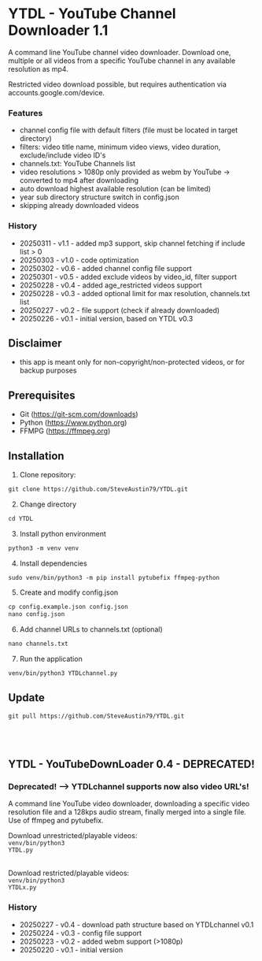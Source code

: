 # YTDL - YouTube Channel Downloader 1.1
A command line YouTube channel video downloader. Download one, multiple or all videos from a specific YouTube channel in any available resolution as mp4.

Restricted video download possible, but requires authentication via accounts.google.com/device.

### Features
- channel config file with default filters (file must be located in target directory)
- filters: video title name, minimum video views, video duration, exclude/include video ID's 
- channels.txt: YouTube Channels list
- video resolutions > 1080p only provided as webm by YouTube -> converted to mp4 after downloading
- auto download highest available resolution (can be limited)
- year sub directory structure switch in config.json
- skipping already downloaded videos

### History
- 20250311 - v1.1 - added mp3 support, skip channel fetching if include list > 0
- 20250303 - v1.0 - code optimization
- 20250302 - v0.6 - added channel config file support 
- 20250301 - v0.5 - added exclude videos by video_id, filter support 
- 20250228 - v0.4 - added age_restricted videos support 
- 20250228 - v0.3 - added optional limit for max resolution, channels.txt list
- 20250227 - v0.2 - file support (check if already downloaded)
- 20250226 - v0.1 - initial version, based on YTDL v0.3

## Disclaimer
- this app is meant only for non-copyright/non-protected videos, or for backup purposes

## Prerequisites
- Git (https://git-scm.com/downloads)
- Python (https://www.python.org)
- FFMPG (https://ffmpeg.org)

## Installation
1. Clone repository:
```diff
git clone https://github.com/SteveAustin79/YTDL.git
```
2. Change directory
```diff
cd YTDL
```
3. Install python environment
```diff
python3 -m venv venv
```
4. Install dependencies
```diff
sudo venv/bin/python3 -m pip install pytubefix ffmpeg-python
```
5. Create and modify config.json
```diff
cp config.example.json config.json
nano config.json
```
6. Add channel URLs to channels.txt (optional)
```diff
nano channels.txt
```
7. Run the application
```diff
venv/bin/python3 YTDLchannel.py
```

## Update
```diff
git pull https://github.com/SteveAustin79/YTDL.git
```

<br/><br/>

## YTDL - YouTubeDownLoader 0.4 - DEPRECATED!

### Deprecated! --> YTDLchannel supports now also video URL's!

A command line YouTube video downloader, downloading a specific video resolution file and a 128kps audio stream, finally merged into a single file. Use of ffmpeg and pytubefix.

Download unrestricted/playable videos:<br/>
<code>venv/bin/python3 YTDL.py</code><br/><br/>

Download restricted/playable videos:<br/>
<code>venv/bin/python3 YTDLx.py</code>

### History
- 20250227 - v0.4 - download path structure based on YTDLchannel v0.1
- 20250224 - v0.3 - config file support
- 20250223 - v0.2 - added webm support (>1080p)
- 20250220 - v0.1 - initial version
